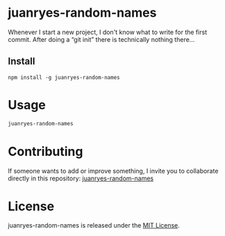 # juanryes-random-names

Whenever I start a new project, I don't know what to write for the first commit. After doing a “git init” there is technically nothing there...

## Install

```npm
npm install -g juanryes-random-names
```

# Usage

```bash
juanryes-random-names
```

# Contributing
If someone wants to add or improve something, I invite you to collaborate directly in this repository: [juanryes-random-names](https://github.com/juanr-yes/curso-npm)

# License
juanryes-random-names is released under the [MIT License](https://opensource.org/licenses/MIT).